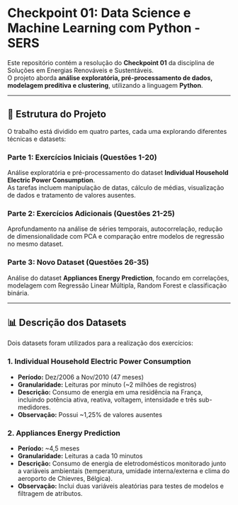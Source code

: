 # Checkpoint 01: Data Science e Machine Learning com Python -  SERS

Este repositório contém a resolução do **Checkpoint 01** da disciplina de Soluções em Energias Renováveis e Sustentáveis.  
O projeto aborda **análise exploratória, pré-processamento de dados, modelagem preditiva e clustering**, utilizando a linguagem **Python**.

---

## 📂 Estrutura do Projeto

O trabalho está dividido em quatro partes, cada uma explorando diferentes técnicas e datasets:

### Parte 1: Exercícios Iniciais (Questões 1-20)  
Análise exploratória e pré-processamento do dataset **Individual Household Electric Power Consumption**.  
As tarefas incluem manipulação de datas, cálculo de médias, visualização de dados e tratamento de valores ausentes.

### Parte 2: Exercícios Adicionais (Questões 21-25)  
Aprofundamento na análise de séries temporais, autocorrelação, redução de dimensionalidade com PCA e comparação entre modelos de regressão no mesmo dataset.

### Parte 3: Novo Dataset (Questões 26-35)
Análise do dataset **Appliances Energy Prediction**, focando em correlações, modelagem com Regressão Linear Múltipla, Random Forest e classificação binária.

---

## 📊 Descrição dos Datasets

Dois datasets foram utilizados para a realização dos exercícios:

### 1. Individual Household Electric Power Consumption  
- **Período:** Dez/2006 a Nov/2010 (47 meses)  
- **Granularidade:** Leituras por minuto (~2 milhões de registros)  
- **Descrição:** Consumo de energia em uma residência na França, incluindo potência ativa, reativa, voltagem, intensidade e três sub-medidores.  
- **Observação:** Possui ~1,25% de valores ausentes

### 2. Appliances Energy Prediction  
- **Período:** ~4,5 meses  
- **Granularidade:** Leituras a cada 10 minutos  
- **Descrição:** Consumo de energia de eletrodomésticos monitorado junto a variáveis ambientais (temperatura, umidade interna/externa e clima do aeroporto de Chievres, Bélgica).  
- **Observação:** Inclui duas variáveis aleatórias para testes de modelos e filtragem de atributos.  
